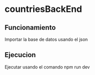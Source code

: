 # countriesBackEnd
## Funcionamiento
Importar la base de datos usando el json
## Ejecucion
Ejecutar usando el comando npm run dev
